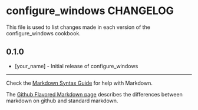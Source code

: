 # configure_windows CHANGELOG

This file is used to list changes made in each version of the configure_windows cookbook.

## 0.1.0
- [your_name] - Initial release of configure_windows

- - -
Check the [Markdown Syntax Guide](http://daringfireball.net/projects/markdown/syntax) for help with Markdown.

The [Github Flavored Markdown page](http://github.github.com/github-flavored-markdown/) describes the differences between markdown on github and standard markdown.
